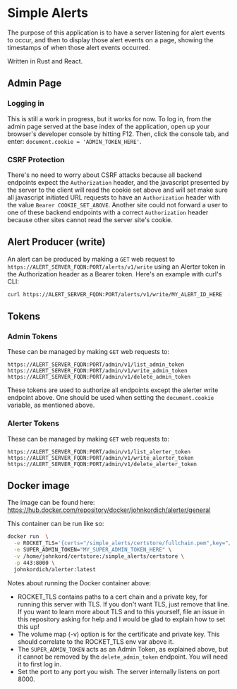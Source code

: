 # Simple Alerts
The purpose of this application is to have a server listening for alert events to occur, and then to display those alert events on a page, showing the timestamps of when those alert events occurred.

Written in Rust and React.

## Admin Page
### Logging in
This is still a work in progress, but it works for now. To log in, from the admin page served at the base index of the application, open up your browser's developer console by hitting F12. Then, click the console tab, and enter: `document.cookie = 'ADMIN_TOKEN_HERE'`.

### CSRF Protection
There's no need to worry about CSRF attacks because all backend endpoints expect the `Authorization` header, and the javascript presented by the server to the client will read the cookie set above and will set make sure all javascript initiated URL requests to have an `Authorization` header with the value `Bearer COOKIE_SET_ABOVE`. Another site could not forward a user to one of these backend endpoints with a correct `Authorization` header because other sites cannot read the server site's cookie.

## Alert Producer (write)
An alert can be produced by making a `GET` web request to `https://ALERT_SERVER_FQDN:PORT/alerts/v1/write` using an Alerter token in the Authorization header as a Bearer token. Here's an example with curl's CLI:

```bash
curl https://ALERT_SERVER_FQDN:PORT/alerts/v1/write/MY_ALERT_ID_HERE  -H "Authorization: Bearer MY_ALERTER_TOKEN_here"
```

## Tokens
### Admin Tokens
These can be managed by making `GET` web requests to:
```
https://ALERT_SERVER_FQDN:PORT/admin/v1/list_admin_token
https://ALERT_SERVER_FQDN:PORT/admin/v1/write_admin_token
https://ALERT_SERVER_FQDN:PORT/admin/v1/delete_admin_token
```

These tokens are used to authorize all endpoints except the alerter write endpoint above. One should be used when setting the `document.cookie` variable, as mentioned above.

### Alerter Tokens
These can be managed by making `GET` web requests to:
```
https://ALERT_SERVER_FQDN:PORT/admin/v1/list_alerter_token
https://ALERT_SERVER_FQDN:PORT/admin/v1/write_alerter_token
https://ALERT_SERVER_FQDN:PORT/admin/v1/delete_alerter_token
```

## Docker image
The image can be found here: https://hub.docker.com/repository/docker/johnkordich/alerter/general

This container can be run like so:
```bash
docker run  \
  -e ROCKET_TLS='{certs="/simple_alerts/certstore/fullchain.pem",key="/simple_alerts/certstore/privkey.pem"}' \
  -e SUPER_ADMIN_TOKEN="MY_SUPER_ADMIN_TOKEN_HERE" \
  -v /home/johnkord/certstore:/simple_alerts/certstore \
  -p 443:8000 \
  johnkordich/alerter:latest
```

Notes about running the Docker container above:
- ROCKET_TLS contains paths to a cert chain and a private key, for running this server with TLS. If you don't want TLS, just remove that line. If you want to learn more about TLS and to this yourself, file an issue in this repository asking for help and I would be glad to explain how to set this up!
- The volume map (-v) option is for the certificate and private key. This should correlate to the ROCKET_TLS env var above it.
- The `SUPER_ADMIN_TOKEN` acts as an Admin Token, as explained above, but it cannot be removed by the `delete_admin_token` endpoint. You will need it to first log in.
- Set the port to any port you wish. The server internally listens on port 8000.
